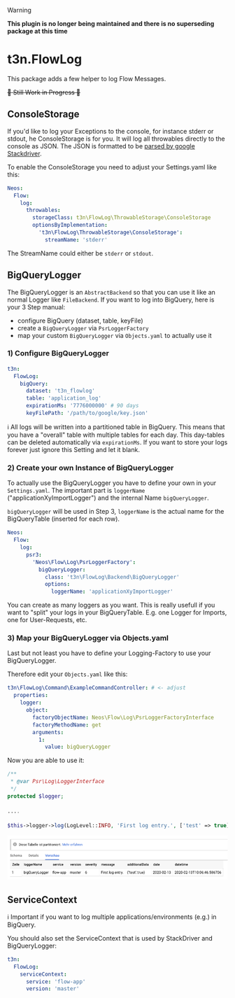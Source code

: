 > [!WARNING]
> **This plugin is no longer being maintained and there is no superseding package at this time**

# t3n.FlowLog

This package adds a few helper to log Flow Messages.

~~🔧 Still Work in Progress 🔧~~

## ConsoleStorage

If you'd like to log your Exceptions to the console, for instance stderr or stdout, he ConsoleStorage is for you.
It will log all throwables directly to the console as JSON. The JSON is formatted to be [parsed by google Stackdriver](https://cloud.google.com/error-reporting/reference/rest/v1beta1/projects.events/report#ReportedErrorEvent).

To enable the ConsoleStorage you need to adjust your Settings.yaml like this:

```yaml
Neos:
  Flow:
    log:
      throwables:
        storageClass: t3n\FlowLog\ThrowableStorage\ConsoleStorage
        optionsByImplementation:
          't3n\FlowLog\ThrowableStorage\ConsoleStorage':
            streamName: 'stderr'
```

The StreamName could either be `stderr` or `stdout`.

## BigQueryLogger 

The BigQueryLogger is an `AbstractBackend` so that you can use it like an normal Logger like `FileBackend`. If you want to log into BigQuery, here is your 3 Step manual:

- configure BigQuery (dataset, table, keyFile)
- create a `BigQueryLogger` via `PsrLoggerFactory`
- map your custom `BigQueryLogger` via `Objects.yaml` to actually use it

### 1) Configure BigQueryLogger


```yaml
t3n:
  FlowLog:
    bigQuery:
      dataset: 't3n_flowlog'
      table: 'application_log'
      expirationMs: '7776000000' # 90 days
      keyFilePath: '/path/to/google/key.json'

```

ℹ️ All logs will be written into a partitioned table in BigQuery. This means that you have a "overall" table with multiple tables for each day. This day-tables can be deleted automatically via `expirationMs`. If you want to store your logs forever just ignore this Setting and let it blank.

### 2) Create your own Instance of BigQueryLogger

To actually use the BigQueryLogger you have to define your own in your `Settings.yaml`. The important part is `loggerName` ("applicationXyImportLogger") and the internal Name `bigQueryLogger`.

`bigQueryLogger` will be used in Step 3, `loggerName` is the actual name for the BigQueryTable (inserted for each row).

```yaml
Neos:
  Flow:
    log:
      psr3:
        'Neos\Flow\Log\PsrLoggerFactory':
          bigQueryLogger:
            class: 't3n\FlowLog\Backend\BigQueryLogger'
            options:
              loggerName: 'applicationXyImportLogger'
```

You can create as many loggers as you want. This is really usefull if you want to "split" your logs in your BigQueryTable. E.g. one Logger for Imports, one for User-Requests, etc.

### 3) Map your BigQueryLogger via Objects.yaml

Last but not least you have to define your Logging-Factory to use your BigQueryLogger.

Therefore edit your `Objects.yaml` like this:

```yaml
t3n\FlowLog\Command\ExampleCommandController: # <- adjust
  properties:
    logger:
      object:
        factoryObjectName: Neos\Flow\Log\PsrLoggerFactoryInterface
        factoryMethodName: get
        arguments:
          1:
            value: bigQueryLogger

```

Now you are able to use it:

```php
/**
 * @var Psr\Log\LoggerInterface
 */
protected $logger;

....

$this->logger->log(LogLevel::INFO, 'First log entry.', ['test' => true]);

```

![First entry in BigQuery - example](docs/bigquery_example.png 'First entry in BigQuery - example.')


## ServiceContext

ℹ️ Important if you want to log multiple applications/environments (e.g.) in BigQuery.

You should also set the ServiceContext that is used by StackDriver and BigQueryLogger:
```yaml
t3n:
  FlowLog:
    serviceContext:
      service: 'flow-app'
      version: 'master'

```
